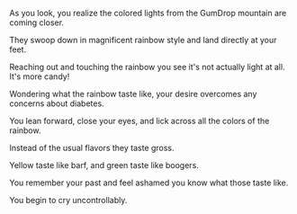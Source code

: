 As you look, you realize the colored lights from the GumDrop mountain are
coming closer. 

They swoop down in magnificent rainbow style and land directly at your feet.

Reaching out and touching the rainbow you see it's not actually light at all. It's more candy!

Wondering what the rainbow taste like, your desire overcomes any concerns about diabetes.

You lean forward, close your eyes, and lick across all the colors of the rainbow. 

Instead of the usual flavors they taste gross. 

Yellow taste like barf, and green taste like boogers.

You remember your past and feel ashamed you know what those taste like. 

You begin to cry uncontrollably.


